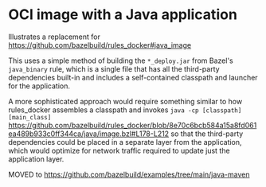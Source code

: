 # OCI image with a Java application

Illustrates a replacement for https://github.com/bazelbuild/rules_docker#java_image

This uses a simple method of building the `*_deploy.jar` from Bazel's `java_binary` rule, which is
a single file that has all the third-party dependencies built-in and includes a self-contained
classpath and launcher for the application.

A more sophisticated approach would require something similar to how rules_docker assembles a
classpath and invokes `java -cp [classpath] [main_class]`
https://github.com/bazelbuild/rules_docker/blob/8e70c6bcb584a15a8fd061ea489b933c0ff344ca/java/image.bzl#L178-L212
so that the third-party dependencies could be placed in a separate layer from the application,
which would optimize for network traffic required to update just the application layer.

MOVED to https://github.com/bazelbuild/examples/tree/main/java-maven
